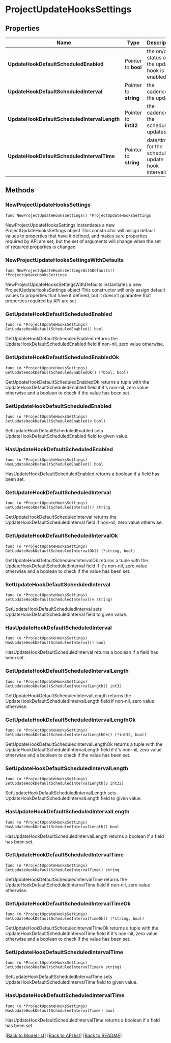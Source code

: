 # ProjectUpdateHooksSettings

## Properties

Name | Type | Description | Notes
------------ | ------------- | ------------- | -------------
**UpdateHookDefaultScheduledEnabled** | Pointer to **bool** | the on/off status of if the update hook is enabled | [optional] 
**UpdateHookDefaultScheduledInterval** | Pointer to **string** | the cadence of the updates | [optional] 
**UpdateHookDefaultScheduledIntervalLength** | Pointer to **int32** | the cadence of the scheduled updates | [optional] 
**UpdateHookDefaultScheduledIntervalTime** | Pointer to **string** | date/time for the schedule update hook intervals | [optional] 

## Methods

### NewProjectUpdateHooksSettings

`func NewProjectUpdateHooksSettings() *ProjectUpdateHooksSettings`

NewProjectUpdateHooksSettings instantiates a new ProjectUpdateHooksSettings object
This constructor will assign default values to properties that have it defined,
and makes sure properties required by API are set, but the set of arguments
will change when the set of required properties is changed

### NewProjectUpdateHooksSettingsWithDefaults

`func NewProjectUpdateHooksSettingsWithDefaults() *ProjectUpdateHooksSettings`

NewProjectUpdateHooksSettingsWithDefaults instantiates a new ProjectUpdateHooksSettings object
This constructor will only assign default values to properties that have it defined,
but it doesn't guarantee that properties required by API are set

### GetUpdateHookDefaultScheduledEnabled

`func (o *ProjectUpdateHooksSettings) GetUpdateHookDefaultScheduledEnabled() bool`

GetUpdateHookDefaultScheduledEnabled returns the UpdateHookDefaultScheduledEnabled field if non-nil, zero value otherwise.

### GetUpdateHookDefaultScheduledEnabledOk

`func (o *ProjectUpdateHooksSettings) GetUpdateHookDefaultScheduledEnabledOk() (*bool, bool)`

GetUpdateHookDefaultScheduledEnabledOk returns a tuple with the UpdateHookDefaultScheduledEnabled field if it's non-nil, zero value otherwise
and a boolean to check if the value has been set.

### SetUpdateHookDefaultScheduledEnabled

`func (o *ProjectUpdateHooksSettings) SetUpdateHookDefaultScheduledEnabled(v bool)`

SetUpdateHookDefaultScheduledEnabled sets UpdateHookDefaultScheduledEnabled field to given value.

### HasUpdateHookDefaultScheduledEnabled

`func (o *ProjectUpdateHooksSettings) HasUpdateHookDefaultScheduledEnabled() bool`

HasUpdateHookDefaultScheduledEnabled returns a boolean if a field has been set.

### GetUpdateHookDefaultScheduledInterval

`func (o *ProjectUpdateHooksSettings) GetUpdateHookDefaultScheduledInterval() string`

GetUpdateHookDefaultScheduledInterval returns the UpdateHookDefaultScheduledInterval field if non-nil, zero value otherwise.

### GetUpdateHookDefaultScheduledIntervalOk

`func (o *ProjectUpdateHooksSettings) GetUpdateHookDefaultScheduledIntervalOk() (*string, bool)`

GetUpdateHookDefaultScheduledIntervalOk returns a tuple with the UpdateHookDefaultScheduledInterval field if it's non-nil, zero value otherwise
and a boolean to check if the value has been set.

### SetUpdateHookDefaultScheduledInterval

`func (o *ProjectUpdateHooksSettings) SetUpdateHookDefaultScheduledInterval(v string)`

SetUpdateHookDefaultScheduledInterval sets UpdateHookDefaultScheduledInterval field to given value.

### HasUpdateHookDefaultScheduledInterval

`func (o *ProjectUpdateHooksSettings) HasUpdateHookDefaultScheduledInterval() bool`

HasUpdateHookDefaultScheduledInterval returns a boolean if a field has been set.

### GetUpdateHookDefaultScheduledIntervalLength

`func (o *ProjectUpdateHooksSettings) GetUpdateHookDefaultScheduledIntervalLength() int32`

GetUpdateHookDefaultScheduledIntervalLength returns the UpdateHookDefaultScheduledIntervalLength field if non-nil, zero value otherwise.

### GetUpdateHookDefaultScheduledIntervalLengthOk

`func (o *ProjectUpdateHooksSettings) GetUpdateHookDefaultScheduledIntervalLengthOk() (*int32, bool)`

GetUpdateHookDefaultScheduledIntervalLengthOk returns a tuple with the UpdateHookDefaultScheduledIntervalLength field if it's non-nil, zero value otherwise
and a boolean to check if the value has been set.

### SetUpdateHookDefaultScheduledIntervalLength

`func (o *ProjectUpdateHooksSettings) SetUpdateHookDefaultScheduledIntervalLength(v int32)`

SetUpdateHookDefaultScheduledIntervalLength sets UpdateHookDefaultScheduledIntervalLength field to given value.

### HasUpdateHookDefaultScheduledIntervalLength

`func (o *ProjectUpdateHooksSettings) HasUpdateHookDefaultScheduledIntervalLength() bool`

HasUpdateHookDefaultScheduledIntervalLength returns a boolean if a field has been set.

### GetUpdateHookDefaultScheduledIntervalTime

`func (o *ProjectUpdateHooksSettings) GetUpdateHookDefaultScheduledIntervalTime() string`

GetUpdateHookDefaultScheduledIntervalTime returns the UpdateHookDefaultScheduledIntervalTime field if non-nil, zero value otherwise.

### GetUpdateHookDefaultScheduledIntervalTimeOk

`func (o *ProjectUpdateHooksSettings) GetUpdateHookDefaultScheduledIntervalTimeOk() (*string, bool)`

GetUpdateHookDefaultScheduledIntervalTimeOk returns a tuple with the UpdateHookDefaultScheduledIntervalTime field if it's non-nil, zero value otherwise
and a boolean to check if the value has been set.

### SetUpdateHookDefaultScheduledIntervalTime

`func (o *ProjectUpdateHooksSettings) SetUpdateHookDefaultScheduledIntervalTime(v string)`

SetUpdateHookDefaultScheduledIntervalTime sets UpdateHookDefaultScheduledIntervalTime field to given value.

### HasUpdateHookDefaultScheduledIntervalTime

`func (o *ProjectUpdateHooksSettings) HasUpdateHookDefaultScheduledIntervalTime() bool`

HasUpdateHookDefaultScheduledIntervalTime returns a boolean if a field has been set.


[[Back to Model list]](../README.md#documentation-for-models) [[Back to API list]](../README.md#documentation-for-api-endpoints) [[Back to README]](../README.md)


